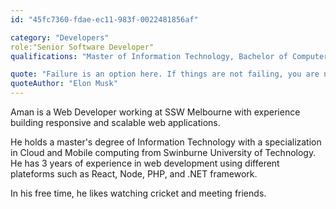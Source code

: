 ```yaml
---
id: "45fc7360-fdae-ec11-983f-0022481856af"

category: "Developers"
role:"Senior Software Developer"
qualifications: "Master of Information Technology, Bachelor of Computer Science"

quote: "Failure is an option here. If things are not failing, you are not innovating enough."
quoteAuthor: "Elon Musk"
---
```


Aman is a Web Developer working at SSW Melbourne with experience building responsive and scalable web applications.

He holds a master's degree of Information Technology with a specialization in Cloud and Mobile computing from Swinburne University of Technology. He has 3 years of experience in web development using different plateforms such as React, Node, PHP, and .NET framework.

In his free time, he likes watching cricket and meeting friends.
